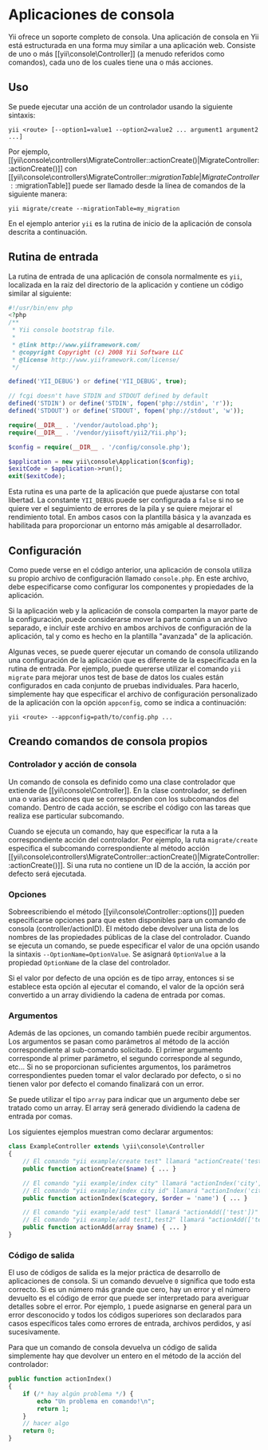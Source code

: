 Aplicaciones de consola
====================

Yii ofrece un soporte completo de consola. Una aplicación de consola en Yii está estructurada en una forma muy similar 
a una aplicación web. Consiste de uno o más [[yii\console\Controller]] (a menudo referidos como comandos), cada uno
de los cuales tiene una o más acciones.

Uso
---

Se puede ejecutar una acción de un controlador usando la siguiente sintaxis:

```
yii <route> [--option1=value1 --option2=value2 ... argument1 argument2 ...]
```

Por ejemplo, [[yii\console\controllers\MigrateController::actionCreate()|MigrateController::actionCreate()]]
con [[yii\console\controllers\MigrateController::$migrationTable|MigrateController::$migrationTable]] 
puede ser llamado desde la línea de comandos de la siguiente manera:

```
yii migrate/create --migrationTable=my_migration
```

En el ejemplo anterior `yii` es la rutina de inicio de la aplicación de consola descrita a continuación.

Rutina de entrada
---------------

La rutina de entrada de una aplicación de consola normalmente es `yii`, localizada en la raiz del directorio de la
aplicación y contiene un código similar al siguiente:

```php
#!/usr/bin/env php
<?php
/**
 * Yii console bootstrap file.
 *
 * @link http://www.yiiframework.com/
 * @copyright Copyright (c) 2008 Yii Software LLC
 * @license http://www.yiiframework.com/license/
 */

defined('YII_DEBUG') or define('YII_DEBUG', true);

// fcgi doesn't have STDIN and STDOUT defined by default
defined('STDIN') or define('STDIN', fopen('php://stdin', 'r'));
defined('STDOUT') or define('STDOUT', fopen('php://stdout', 'w'));

require(__DIR__ . '/vendor/autoload.php');
require(__DIR__ . '/vendor/yiisoft/yii2/Yii.php');

$config = require(__DIR__ . '/config/console.php');

$application = new yii\console\Application($config);
$exitCode = $application->run();
exit($exitCode);

```

Esta rutina es una parte de la aplicación que puede ajustarse con total libertad. La constante `YII_DEBUG` puede ser configurada
a `false` si no se quiere ver el seguimiento de errores de la pila y se quiere mejorar el rendimiento total. En ambos casos con 
la plantilla básica y la avanzada es habilitada para proporcionar un entorno más amigable al desarrollador.


Configuración
-------------

Como puede verse en el código anterior, una aplicación de consola utiliza su propio archivo de configuración llamado `console.php`.
En este archivo, debe especificarse como configurar los componentes y propiedades de la aplicación.

Si la aplicación web y la aplicación de consola comparten la mayor parte de la configuración, puede considerarse mover la
parte común a un archivo separado, e incluir este archivo en ambos archivos de configuración de la aplicación, tal y como
es hecho en la plantilla "avanzada" de la aplicación.

Algunas veces, se puede querer ejecutar un comando de consola utilizando una configuración de la aplicación que es diferente
de la especificada en la rutina de entrada. Por ejemplo, puede quererse utilizar el comando `yii migrate` para mejorar unos
test de base de datos los cuales están configurados en cada conjunto de pruebas individuales. Para hacerlo, simplemente hay que
especificar el archivo de configuración personalizado de la aplicación con la opción `appconfig`, como se indica a continuación:

```
yii <route> --appconfig=path/to/config.php ...
```


Creando comandos de consola propios
-------------------------------

### Controlador y acción de consola

Un comando de consola es definido como una clase controlador que extiende de [[yii\console\Controller]]. En la clase 
controlador, se definen una o varias acciones que se corresponden con los subcomandos del comando. Dentro de cada acción,
se escribe el código con las tareas que realiza ese particular subcomando.

Cuando se ejecuta un comando, hay que especificar la ruta a la correspondiente acción del controlador. Por ejemplo,
la ruta `migrate/create` especifica el subcomando correspondiente al método acción
[[yii\console\controllers\MigrateController::actionCreate()|MigrateController::actionCreate()]].
Si una ruta no contiene un ID de la acción, la acción por defecto será ejecutada.


### Opciones

Sobreescribiendo el método [[yii\console\Controller::options()]] pueden especificarse opciones para que esten disponibles
para un comando de consola (controller/actionID). El método debe devolver una lista de los nombres de las propiedades públicas
de la clase del controlador.
Cuando se ejecuta un comando, se puede especificar el valor de una opción usando la sintaxis `--OptionName=OptionValue`.
Se asignará `OptionValue` a la propiedad `OptionName` de la clase del controlador.

Si el valor por defecto de una opción es de tipo array, entonces si se establece esta opción al ejecutar el comando,
el valor de la opción será convertido a un array dividiendo la cadena de entrada por comas.


### Argumentos

Además de las opciones, un comando también puede recibir argumentos. Los argumentos se pasan como parámetros al método de la
acción correspondiente al sub-comando solicitado. El primer argumento corresponde al primer parámetro, el segundo corresponde
al segundo, etc... Si no se proporcionan suficientes argumentos, los parámetros correspondientes pueden tomar el valor
declarado por defecto, o si no tienen valor por defecto el comando finalizará con un error.

Se puede utilizar el tipo `array` para indicar que un argumento debe ser tratado como un array. El array será generado 
dividiendo la cadena de entrada por comas.

Los siguientes ejemplos muestran como declarar argumentos:

```php
class ExampleController extends \yii\console\Controller
{
    // El comando "yii example/create test" llamará "actionCreate('test')"
    public function actionCreate($name) { ... }

    // El comando "yii example/index city" llamará "actionIndex('city', 'name')"
    // El comando "yii example/index city id" llamará "actionIndex('city', 'id')"
    public function actionIndex($category, $order = 'name') { ... }

    // El comando "yii example/add test" llamará "actionAdd(['test'])"
    // El comando "yii example/add test1,test2" llamará "actionAdd(['test1', 'test2'])"
    public function actionAdd(array $name) { ... }
}
```


### Código de salida

El uso de códigos de salida es la mejor práctica de desarrollo de aplicaciones de consola. Si un comando 
devuelve `0` significa que todo esta correcto. Si es un número más grande que cero, hay un error y el número 
devuelto es el código de error que puede ser interpretado para averiguar detalles sobre el error.
Por ejemplo, `1` puede asignarse en general para un error desconocido y todos los códigos superiores son
declarados para casos específicos tales como errores de entrada, archivos perdidos, y así sucesivamente.

Para que un comando de consola devuelva un código de salida simplemente hay que devolver un entero en el
método de la acción del controlador:

```php
public function actionIndex()
{
    if (/* hay algún problema */) {
        echo "Un problema en comando!\n";
        return 1;
    }
    // hacer algo
    return 0;
}
```
